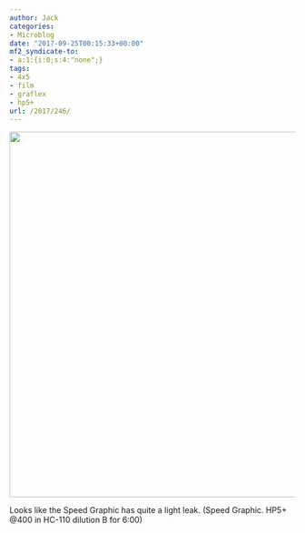 ```yaml
---
author: Jack
categories:
- Microblog
date: "2017-09-25T00:15:33+00:00"
mf2_syndicate-to:
- a:1:{i:0;s:4:"none";}
tags:
- 4x5
- film
- graflex
- hp5+
url: /2017/246/
---
```

<img class="alignnone size-large wp-image-247" src="/img/2017/09/speed-graphic-leak-1024x814.jpg" alt="" width="809" height="643" srcset="/img/2017/09/speed-graphic-leak.jpg 1024w, /img/2017/09/speed-graphic-leak-300x238.jpg 300w, /img/2017/09/speed-graphic-leak-768x611.jpg 768w, /img/2017/09/speed-graphic-leak-620x493.jpg 620w" sizes="(max-width: 809px) 100vw, 809px" />

Looks like the Speed Graphic has quite a light leak. (Speed Graphic. HP5+ @400 in HC-110 dilution B for 6:00)